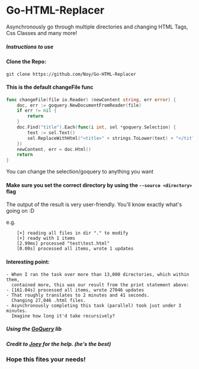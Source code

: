 # Go-HTML-Replacer
Asynchronously go through multiple directories and changing HTML Tags, Css Classes and many more!

##### Instructions to use

#### Clone the Repo:

```
git clone https://github.com/Noy/Go-HTML-Replacer
```

#### This is the default changeFile func

```go
func changeFile(file io.Reader) (newContent string, err error) {
	doc, err := goquery.NewDocumentFromReader(file)
	if err != nil {
		return
	}
	doc.Find("title").Each(func(i int, sel *goquery.Selection) {
		text := sel.Text()
		sel.ReplaceWithHtml("<title>" + strings.ToLower(text) + "</title>")
	})
	newContent, err = doc.Html()
	return
}
```
You can change the selection/goquery to anything you want

#### Make sure you set the correct directory by using the `````--source <directory>````` flag

The output of the result is very user-friendly. You'll know exactly what's going on :D

e.g.

```
    [+] reading all files in dir "." to modify
    [+] ready with 1 items 
    [2.99ms] processed "test\test.html"
    [0.00s] processed all items, wrote 1 updates
```

#### Interesting point:
	- When I ran the task over more than 13,000 directories, which within them, 
	  contained more, this was our result from the print statement above:
	- [161.04s] processed all items, wrote 27046 updates
	- That roughly translates to 2 minutes and 41 seconds. 
	  Changing 27,046 .html files.
	- Asynchronously completing this task (parallel) took just under 3 minutes.
	  Imagine how long it'd take recursively?

##### Using the [GoQuery]("https://github.com/PuerkitoBio/goquery") lib

##### Credit to [Joey]("https://github.com/Twister915") for the help. (he's the best)

### Hope this fites your needs!

